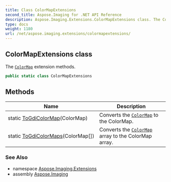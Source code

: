 ```yaml
---
title: Class ColorMapExtensions
second_title: Aspose.Imaging for .NET API Reference
description: Aspose.Imaging.Extensions.ColorMapExtensions class. The ColorMap extension methods
type: docs
weight: 1180
url: /net/aspose.imaging.extensions/colormapextensions/
---
```

## ColorMapExtensions class

The [`ColorMap`](../../aspose.imaging/colormap/) extension methods.

```csharp
public static class ColorMapExtensions
```

## Methods

| Name | Description |
| --- | --- |
| static [ToGdiColorMap](../../aspose.imaging.extensions/colormapextensions/togdicolormap/)(ColorMap) | Converts the [`ColorMap`](../../aspose.imaging/colormap/) to the ColorMap. |
| static [ToGdiColorMaps](../../aspose.imaging.extensions/colormapextensions/togdicolormaps/)(ColorMap[]) | Converts the [`ColorMap`](../../aspose.imaging/colormap/) array to the ColorMap array. |

### See Also

* namespace [Aspose.Imaging.Extensions](../../aspose.imaging.extensions/)
* assembly [Aspose.Imaging](../../)



